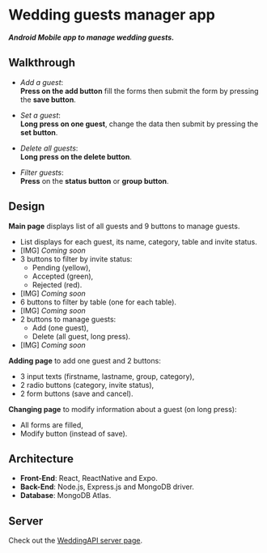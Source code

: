 # Wedding guests manager app

_**Android Mobile app to manage wedding guests.**_  

## Walkthrough
- _Add a guest_:  
**Press on the add button** fill the forms then submit the form by pressing the **save button**.  

- _Set a guest_:  
**Long press on one guest**, change the data then submit by pressing the **set button**.  

- _Delete all guests_:  
**Long press on the delete button**.  

- _Filter guests_:  
**Press** on the **status button** or **group button**.

## Design
**Main page** displays list of all guests and 9 buttons to manage guests. 
- List displays for each guest, its name, category, table and invite status.
- [IMG] _Coming soon_
- 3 buttons to filter by invite status:
  - Pending (yellow),
  - Accepted (green),
  - Rejected (red). 
- [IMG] _Coming soon_
- 6 buttons to filter by table (one for each table).
- [IMG] _Coming soon_
- 2 buttons to manage guests:
  - Add (one guest),
  - Delete (all guest, long press).  
- [IMG] _Coming soon_

**Adding page** to add one guest and 2 buttons:
- 3 input texts (firstname, lastname, group, category),
- 2 radio buttons (category, invite status),
- 2 form buttons (save and cancel).
  
**Changing page** to modify information about a guest (on long press):
- All forms are filled,
- Modify button (instead of save).


## Architecture
- **Front-End**: React, ReactNative and Expo.
- **Back-End**: Node.js, Express.js and MongoDB driver.
- **Database**: MongoDB Atlas.

## Server
Check out the [WeddingAPI server page](https://github.com/LoicTramis/weddingAPI).

<!-- 
* EAS Build
?- [Build Production](https://docs.expo.dev/build/setup/#build-for-android-emulatordevice-or-ios-simulator)
eas build --platform android
eas submit --platform android

?- Build APK
eas build -p android --profile preview 
-->